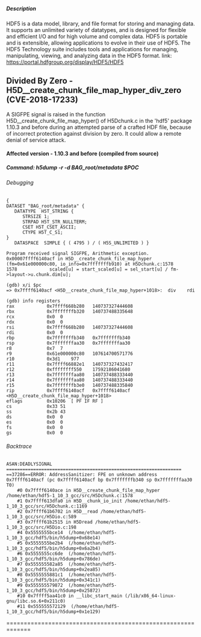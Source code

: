 ##### Description

HDF5 is a data model, library, and file format for storing and managing data. It supports an unlimited variety of datatypes, and is designed for flexible and efficient I/O and for high volume and complex data. HDF5 is portable and is extensible, allowing applications to evolve in their use of HDF5. The HDF5 Technology suite includes tools and applications for managing, manipulating, viewing, and analyzing data in the HDF5 format. link: https://portal.hdfgroup.org/display/HDF5/HDF5

## Divided By Zero - H5D__create_chunk_file_map_hyper_div_zero (CVE-2018-17233)

A SIGFPE signal is raised in the function H5D__create_chunk_file_map_hyper() of H5Dchunk.c in the 'hdf5' package 1.10.3 and before during an attempted parse of a crafted HDF file, because of incorrect protection against division by zero. It could allow a remote denial of service attack.

#### Affected version - 1.10.3 and before (compiled from source)

##### Command: h5dump -r -d BAG_root/metadata $POC 

###### Debugging

```
{
DATASET "BAG_root/metadata" {
   DATATYPE  H5T_STRING {
      STRSIZE 1;
      STRPAD H5T_STR_NULLTERM;
      CSET H5T_CSET_ASCII;
      CTYPE H5T_C_S1;
}
   DATASPACE  SIMPLE { ( 4795 ) / ( H5S_UNLIMITED ) }

Program received signal SIGFPE, Arithmetic exception.
0x00007ffff6140acf in H5D__create_chunk_file_map_hyper (fm=0x61e000000c80, io_info=0x7fffffffb910) at H5Dchunk.c:1578
1578	        scaled[u] = start_scaled[u] = sel_start[u] / fm->layout->u.chunk.dim[u];

(gdb) x/i $pc
=> 0x7ffff6140acf <H5D__create_chunk_file_map_hyper+1018>:	div    rdi

(gdb) info registers 
rax            0x7ffff668b280	140737327444608
rbx            0x7fffffffb320	140737488335648
rcx            0x0	0
rdx            0x0	0
rsi            0x7ffff668b280	140737327444608
rdi            0x0	0
rbp            0x7fffffffb340	0x7fffffffb340
rsp            0x7fffffffaa30	0x7fffffffaa30
r8             0x7	7
r9             0x61e000000c80	107614700571776
r10            0x3d1	977
r11            0x7ffff66882e1	140737327432417
r12            0xffffffff550	17592186041680
r13            0x7fffffffaa80	140737488333440
r14            0x7fffffffaa80	140737488333440
r15            0x7fffffffb3e0	140737488335840
rip            0x7ffff6140acf	0x7ffff6140acf <H5D__create_chunk_file_map_hyper+1018>
eflags         0x10206	[ PF IF RF ]
cs             0x33	51
ss             0x2b	43
ds             0x0	0
es             0x0	0
fs             0x0	0
gs             0x0	0

```
###### Backtrace

```
ASAN:DEADLYSIGNAL
=================================================================
==37286==ERROR: AddressSanitizer: FPE on unknown address 0x7ffff6140acf (pc 0x7ffff6140acf bp 0x7fffffffb340 sp 0x7fffffffaa30 T0)
    #0 0x7ffff6140ace in H5D__create_chunk_file_map_hyper /home/ethan/hdf5-1_10_3_gcc/src/H5Dchunk.c:1578
    #1 0x7ffff613dfa0 in H5D__chunk_io_init /home/ethan/hdf5-1_10_3_gcc/src/H5Dchunk.c:1169
    #2 0x7ffff61b6702 in H5D__read /home/ethan/hdf5-1_10_3_gcc/src/H5Dio.c:589
    #3 0x7ffff61b2515 in H5Dread /home/ethan/hdf5-1_10_3_gcc/src/H5Dio.c:198
    #4 0x5555555bce14  (/home/ethan/hdf5-1_10_3_gcc/hdf5/bin/h5dump+0x68e14)
    #5 0x5555555be2b4  (/home/ethan/hdf5-1_10_3_gcc/hdf5/bin/h5dump+0x6a2b4)
    #6 0x5555555cc6de  (/home/ethan/hdf5-1_10_3_gcc/hdf5/bin/h5dump+0x786de)
    #7 0x555555582a85  (/home/ethan/hdf5-1_10_3_gcc/hdf5/bin/h5dump+0x2ea85)
    #8 0x5555555881c1  (/home/ethan/hdf5-1_10_3_gcc/hdf5/bin/h5dump+0x341c1)
    #9 0x555555579872  (/home/ethan/hdf5-1_10_3_gcc/hdf5/bin/h5dump+0x25872)
    #10 0x7ffff5aa41c0 in __libc_start_main (/lib/x86_64-linux-gnu/libc.so.6+0x211c0)
    #11 0x555555572129  (/home/ethan/hdf5-1_10_3_gcc/hdf5/bin/h5dump+0x1e129)
```
=============================================================

